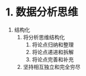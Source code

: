 # 1. 数据分析思维

1. 结构化
    1. 将分析思维结构化
        1. 将论点归纳和整理
        2. 将论点递进和拆解
        3. 将论点完善和补充
    2. 坚持相互独立和完全穷尽